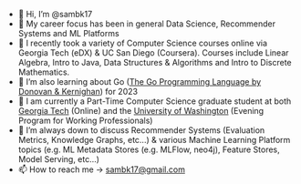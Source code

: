- 👋 Hi, I’m @sambk17
- 👀 My career focus has been in general Data Science, Recommender Systems and ML Platforms
- 🌱 I recently took a variety of Computer Science courses online via Georgia Tech (eDX) & UC San Diego (Coursera).  Courses include Linear Algebra, Intro to Java, Data Structures & Algorithms and Intro to Discrete Mathematics.
- 🌱 I’m also learning about Go ([The Go Programming Language by Donovan & Kernighan](gopl.io)) for 2023
- 🌱 I am currently a Part-Time Computer Science graduate student at both [Georgia Tech](https://omscs.gatech.edu/home) (Online) and the [University of Washington](https://www.cs.washington.edu/academics/pmp) (Evening Program for Working Professionals)
- 💞️ I’m always down to discuss Recommender Systems (Evaluation Metrics, Knowledge Graphs, etc...) & various Machine Learning Platform topics (e.g. ML Metadata Stores (e.g. MLFlow, neo4j), Feature Stores, Model Serving, etc...)
- 📫 How to reach me -> sambk17@gmail.com

<!---
sambk17/sambk17 is a ✨ special ✨ repository because its `README.md` (this file) appears on your GitHub profile.
You can click the Preview link to take a look at your changes.
--->
